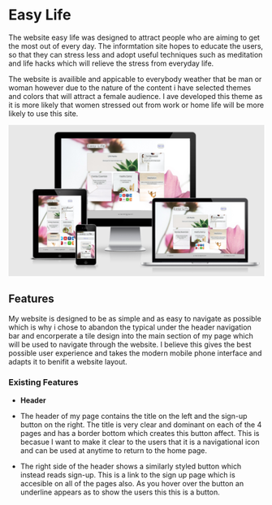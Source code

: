 # Easy Life

The website easy life was designed to attract people who are aiming to get the most out of every day. The informtation site hopes to educate the users, so that they can stress less and adopt useful techniques such as meditation and life hacks which will relieve the stress from everyday life.

The website is availible and appicable to everybody weather that be man or woman however due to the nature of the content i have selected themes and colors that will attract a female audience. I ave developed this theme as it is more likely that women stressed out from work or home life will be more likely to use this site.

<img src="assets/images/screenshot.png" width="700px">

## Features

My website is designed to be as simple and as easy to navigate as possible which is why i chose to abandon the typical under the header navigation bar and encorperate a tile design into the main section of my page which will be used to navigate through the website. I believe this gives the best possible user experience and takes the modern mobile phone interface and adapts it to benifit a website layout.

### Existing Features

- __Header__

- The header of my page contains the title on the left and the sign-up button on the right. The title is very clear and dominant on each of the 4 pages and has a border bottom which creates this button affect. This is becasue I want to make it clear to the users that it is a navigational icon and can be used at anytime to return to the home page.

- The right side of the header shows a similarly styled button which instead reads sign-up. This is a link to the sign up page which is accesible on all of the pages also. As you hover over the button an underline appears as to show the users this this is a button.